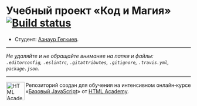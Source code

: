 # Учебный проект «Код и Магия» [![Build status][travis-image]][travis-url]

* Студент: [Азнаур Гегкиев](https://up.htmlacademy.ru/javascript/11/user/380147).

---

_Не удаляйте и не обращайте внимание на папки и файлы:_<br>
_`.editorconfig`, `.eslintrc`, `.gitattributes`, `.gitignore`, `.travis.yml`, `package.json`._

---

<a href="https://htmlacademy.ru/intensive/javascript"><img align="left" width="50" height="50" title="HTML Academy" src="https://up.htmlacademy.ru/static/img/intensive/javascript/logo-for-github.svg"></a>

Репозиторий создан для обучения на интенсивном онлайн‑курсе «[Базовый JavaScript](https://htmlacademy.ru/intensive/javascript)» от [HTML Academy](https://htmlacademy.ru).

[travis-image]: https://travis-ci.org/htmlacademy-javascript/380147-code-and-magick.svg?branch=master
[travis-url]: https://travis-ci.org/htmlacademy-javascript/380147-code-and-magick
